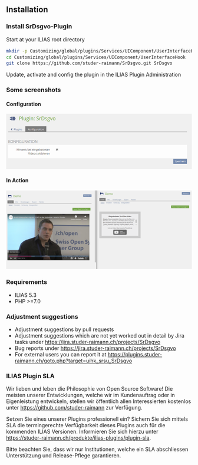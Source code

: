 ## Installation

### Install SrDsgvo-Plugin
Start at your ILIAS root directory
```bash
mkdir -p Customizing/global/plugins/Services/UIComponent/UserInterfaceHook
cd Customizing/global/plugins/Services/UIComponent/UserInterfaceHook
git clone https://github.com/studer-raimann/SrDsgvo.git SrDsgvo
```
Update, activate and config the plugin in the ILIAS Plugin Administration

### Some screenshots
#### Configuration
![Config](./doc/screenshots/config.png)

#### In Action
![Vorher-Nachher](./doc/screenshots/vorher_nachher.png)

### Requirements
* ILIAS 5.3
* PHP >=7.0

### Adjustment suggestions
* Adjustment suggestions by pull requests
* Adjustment suggestions which are not yet worked out in detail by Jira tasks under https://jira.studer-raimann.ch/projects/SrDsgvo
* Bug reports under https://jira.studer-raimann.ch/projects/SrDsgvo
* For external users you can report it at https://plugins.studer-raimann.ch/goto.php?target=uihk_srsu_SrDsgvo

### ILIAS Plugin SLA
Wir lieben und leben die Philosophie von Open Source Software! Die meisten unserer Entwicklungen, welche wir im Kundenauftrag oder in Eigenleistung entwickeln, stellen wir öffentlich allen Interessierten kostenlos unter https://github.com/studer-raimann zur Verfügung.

Setzen Sie eines unserer Plugins professionell ein? Sichern Sie sich mittels SLA die termingerechte Verfügbarkeit dieses Plugins auch für die kommenden ILIAS Versionen. Informieren Sie sich hierzu unter https://studer-raimann.ch/produkte/ilias-plugins/plugin-sla.

Bitte beachten Sie, dass wir nur Institutionen, welche ein SLA abschliessen Unterstützung und Release-Pflege garantieren.
